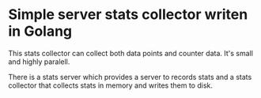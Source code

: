 # Simple server stats collector writen in Golang

This stats collector can collect both data points and counter data. It's small and highly paralell.

There is a stats server which provides a server to records stats and a stats collector that collects stats in memory and writes them to disk.
